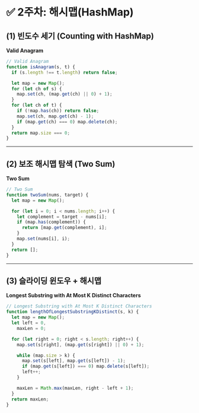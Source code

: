 # ✅ 2주차: 해시맵(HashMap)

## (1) 빈도수 세기 (Counting with HashMap)

**Valid Anagram**

```js
// Valid Anagram
function isAnagram(s, t) {
  if (s.length !== t.length) return false;

  let map = new Map();
  for (let ch of s) {
    map.set(ch, (map.get(ch) || 0) + 1);
  }
  for (let ch of t) {
    if (!map.has(ch)) return false;
    map.set(ch, map.get(ch) - 1);
    if (map.get(ch) === 0) map.delete(ch);
  }
  return map.size === 0;
}
```

---

## (2) 보조 해시맵 탐색 (Two Sum)

**Two Sum**

```js
// Two Sum
function twoSum(nums, target) {
  let map = new Map();

  for (let i = 0; i < nums.length; i++) {
    let complement = target - nums[i];
    if (map.has(complement)) {
      return [map.get(complement), i];
    }
    map.set(nums[i], i);
  }
  return [];
}
```

---

## (3) 슬라이딩 윈도우 + 해시맵

**Longest Substring with At Most K Distinct Characters**

```js
// Longest Substring with At Most K Distinct Characters
function lengthOfLongestSubstringKDistinct(s, k) {
  let map = new Map();
  let left = 0,
    maxLen = 0;

  for (let right = 0; right < s.length; right++) {
    map.set(s[right], (map.get(s[right]) || 0) + 1);

    while (map.size > k) {
      map.set(s[left], map.get(s[left]) - 1);
      if (map.get(s[left]) === 0) map.delete(s[left]);
      left++;
    }

    maxLen = Math.max(maxLen, right - left + 1);
  }
  return maxLen;
}
```
